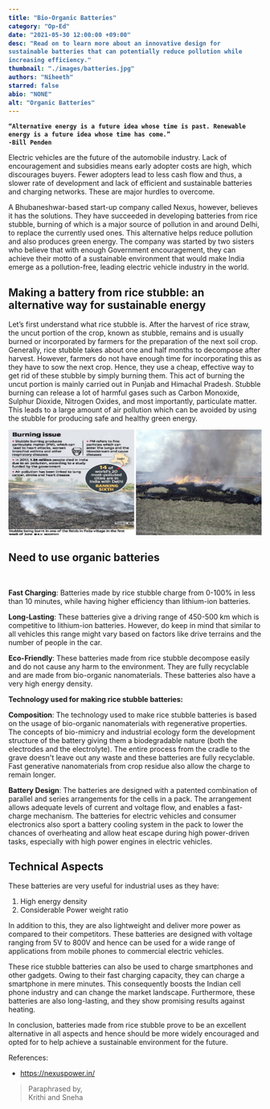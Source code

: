 ```yaml
---
title: "Bio-Organic Batteries"
category: "Op-Ed"
date: "2021-05-30 12:00:00 +09:00"
desc: "Read on to learn more about an innovative design for sustainable batteries that can potentially reduce pollution while increasing efficiency."
thumbnail: "./images/batteries.jpg"
authors: "Niheeth"
starred: false
abio: "NONE"
alt: "Organic Batteries"
---
```


<style type='text/css'>
code {
  white-space : pre-wrap !important;
  font-weight: bolder !important;
}
</style>

```
“Alternative energy is a future idea whose time is past. Renewable energy is a future idea whose time has come.”
-Bill Penden
```

Electric vehicles are the future of the automobile industry. Lack of encouragement and subsidies means early adopter costs are high, which discourages buyers. Fewer adopters lead to less cash flow and thus, a slower rate of development and lack of efficient and sustainable batteries and charging networks. These are major hurdles to overcome.

A Bhubaneshwar-based start-up company called Nexus, however, believes it has the solutions. They have succeeded in developing batteries from rice stubble, burning of which is a major source of pollution in and around Delhi, to replace the currently used ones. This alternative helps reduce pollution and also produces green energy. The company was started by two sisters who believe that with enough Government encouragement, they can achieve their motto of a sustainable environment that would make India emerge as a pollution-free, leading electric vehicle industry in the world.

## Making a battery from rice stubble: an alternative way for sustainable energy

Let’s first understand what rice stubble is. After the harvest of rice straw, the uncut portion of the crop, known as stubble, remains and is usually burned or incorporated by farmers for the preparation of the next soil crop. Generally, rice stubble takes about one and half months to decompose after harvest. However, farmers do not have enough time for incorporating this as they have to sow the next crop. Hence, they use a cheap, effective way to get rid of these stubble by simply burning them. This act of burning the uncut portion is mainly carried out in Punjab and Himachal Pradesh. Stubble burning can release a lot of harmful gases such as Carbon Monoxide, Sulphur Dioxide, Nitrogen Oxides, and most importantly, particulate matter. This leads to a large amount of air pollution which can be avoided by using the stubble for producing safe and healthy green energy.

![img](./images/batteries2.jpg)

## Need to use organic batteries

​

**Fast Charging**: Batteries made by rice stubble charge from 0-100% in less than 10 minutes, while having higher efficiency than lithium-ion batteries.

**Long-Lasting**: These batteries give a driving range of 450-500 km which is competitive to lithium-ion batteries. However, do keep in mind that similar to all vehicles this range might vary based on factors like drive terrains and the number of people in the car.

**Eco-Friendly**: These batteries made from rice stubble decompose easily and do not cause any harm to the environment. They are fully recyclable and are made from bio-organic nanomaterials. These batteries also have a very high energy density.

**Technology used for making rice stubble batteries:**

**Composition**: The technology used to make rice stubble batteries is based on the usage of bio-organic nanomaterials with regenerative properties. The concepts of bio-mimicry and industrial ecology form the development structure of the battery giving them a biodegradable nature (both the electrodes and the electrolyte). The entire process from the cradle to the grave doesn't leave out any waste and these batteries are fully recyclable. Fast generative nanomaterials from crop residue also allow the charge to remain longer.

**Battery Design**: The batteries are designed with a patented combination of parallel and series arrangements for the cells in a pack. The arrangement allows adequate levels of current and voltage flow, and enables a fast-charge mechanism. The batteries for electric vehicles and consumer electronics also sport a battery cooling system in the pack to lower the chances of overheating and allow heat escape during high power-driven tasks, especially with high power engines in electric vehicles.

## Technical Aspects

These batteries are very useful for industrial uses as they have:

1. High energy density
2. Considerable Power weight ratio

In addition to this, they are also lightweight and deliver more power as compared to their competitors. These batteries are designed with voltage ranging from 5V to 800V and hence can be used for a wide range of applications from mobile phones to commercial electric vehicles.

These rice stubble batteries can also be used to charge smartphones and other gadgets. Owing to their fast charging capacity, they can charge a smartphone in mere minutes. This consequently boosts the Indian cell phone industry and can change the market landscape. Furthermore, these batteries are also long-lasting, and they show promising results against heating.

In conclusion, batteries made from rice stubble prove to be an excellent alternative in all aspects and hence should be more widely encouraged and opted for to help achieve a sustainable environment for the future.

References:

- https://nexuspower.in/

> Paraphrased by,  
>  Krithi and Sneha
